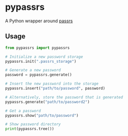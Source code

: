 # pypassrs

A Python wrapper around [passrs](https://crates.io/projects/passrs)

## Usage

```py
from pypassrs import pypassrs

# Initialize a new password storage
pypassrs.init(".passrs_storage")

# Generate a new password
password = pypassrs.generate()

# Insert the new password into the storage
pypassrs.insert("path/to/password", password)

# Alternatively, store the password that is generated
pypassrs.generate("path/to/password2")

# Get a password
pypassrs.show("path/to/password")

# Show password directory
print(pypassrs.tree())
```
